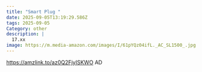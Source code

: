 ```yaml
---
title: "Smart Plug "
date: 2025-09-05T13:19:29.586Z
tags: 2025-09-05
Category: other
description: |
  17.xx
image: https://m.media-amazon.com/images/I/61pYQz04ifL._AC_SL1500_.jpg
---
```

https://amzlink.to/az0Q2FjyISKWO
AD